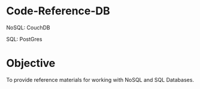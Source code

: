 # Code-Reference-DB
NoSQL: CouchDB

SQL: PostGres

# Objective
To provide reference materials for working with NoSQL and SQL Databases.
